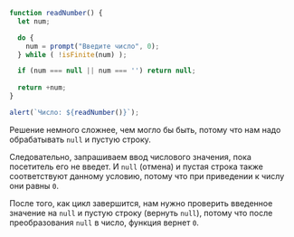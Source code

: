 
```js run demo
function readNumber() {
  let num;

  do {
    num = prompt("Введите число", 0);
  } while ( !isFinite(num) );

  if (num === null || num === '') return null;
  
  return +num;
}

alert(`Число: ${readNumber()}`);
```

Решение немного сложнее, чем могло бы быть, потому что нам надо обрабатывать `null` и пустую строку.

Следовательно, запрашиваем ввод числового значения, пока посетитель его не введет. И `null` (отмена) и пустая строка также соответствуют данному условию, потому что при приведении к числу они равны `0`. 

После того, как цикл завершится, нам нужно проверить введенное значение на `null` и пустую строку (вернуть `null`), потому что после преобразования `null` в число, функция вернет `0`.

